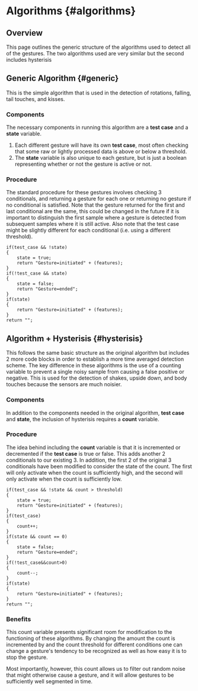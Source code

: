 Algorithms					{#algorithms}
===========

Overview
--------

This page outlines the generic structure of the algorithms used to detect all of the gestures. The two algorithms used are very similar but the second includes hysterisis

Generic Algorithm  			{#generic}
-----------------

This is the simple algorithm that is used in the detection of rotations, falling, tail touches, and kisses.

### Components ###
The necessary components in running this algorithm are a **test case** and a **state** variable. 

1.	Each different gesture will have its own **test case**, most often checking that some raw or lightly processed data is above or below a threshold.
2. 	The **state** variable is also unique to each gesture, but is just a boolean representing whether or not the gesture is active or not.

### Procedure ###

The standard procedure for these gestures involves checking 3 conditionals, and returning a gesture for each one or returning no gesture if no conditional is satisfied. Note that the gesture returned for the first and last conditional are the same, this could be changed in the future if it is important to distinguish the first sample where a gesture is detected from subsequent samples where it is still active. Also note that the test case might be slightly different for each conditional (i.e. using a different threshold).

~~~~~~~~~~~~{.c}
if(test_case && !state)
{
	state = true;
	return "Gesture=initiated" + (features);
}
if(!test_case && state)
{
	state = false;
	return "Gesture=ended";
}
if(state)
{
	return "Gesture=initiated" + (features);
}
return "";
~~~~~~~~~~~~

Algorithm + Hysterisis 		{#hysterisis}
----------------------

This follows the same basic structure as the original algorithm but includes 2 more code blocks in order to establish a more time averaged detection scheme. The key difference in these algorithms is the use of a counting variable to prevent a single noisy sample from causing a false positive or negative. This is used for the detection of shakes, upside down, and body touches because the sensors are much noisier.

### Components ###
In addition to the components needed in the original algorithm, **test case** and **state**, the inclusion of hysterisis requires a **count** variable. 

### Procedure ###

The idea behind including the **count** variable is that it is incremented or decremented if the **test case** is true or false. This adds another 2 conditionals to our existing 3. In addition, the first 2 of the original 3 conditionals have been modified to consider the state of the count. The first will only activate when the count is sufficiently high, and the second will only activate when the count is sufficiently low.

~~~~~~~~~~~~{.c}
if(test_case && !state && count > threshold)
{
	state = true;
	return "Gesture=initiated" + (features);
}
if(test_case)
{
	count++;
}
if(state && count == 0)
{
	state = false;
	return "Gesture=ended";
}
if(!test_case&&count>0)
{
	count--;
}
if(state)
{
	return "Gesture=initiated" + (features);
}
return "";
~~~~~~~~~~~~

### Benefits ###
This count variable presents significant room for modification to the functioning of these algorithms. By changing the amount the count is incremented by and the count threshold for different conditions one can change a gesture's tendency to be recognized as well as how easy it is to stop the gesture.

Most importantly, however, this count allows us to filter out random noise that might otherwise cause a gesture, and it will allow gestures to be sufficiently well segmented in time.
